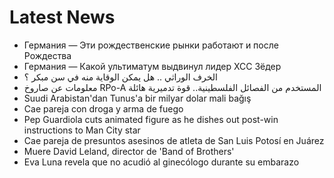 # Latest News
-  Германия — Эти рождественские рынки работают и после Рождества
-  Германия — Какой ультиматум выдвинул лидер ХСС Зёдер
-  الخرف الوراثي .. هل يمكن الوقاية منه في سن مبكر ؟
-  معلومات عن صاروخ RPo-A المستخدم من الفصائل الفلسطينية.. قوة تدميرية هائلة
-  Suudi Arabistan'dan Tunus'a bir milyar dolar mali bağış
-  Cae pareja con droga y arma de fuego
-  Pep Guardiola cuts animated figure as he dishes out post-win instructions to Man City star
-  Cae pareja de presuntos asesinos de atleta de San Luis Potosí en Juárez
-  Muere David Leland, director de 'Band of Brothers'
-  Eva Luna revela que no acudió al ginecólogo durante su embarazo
